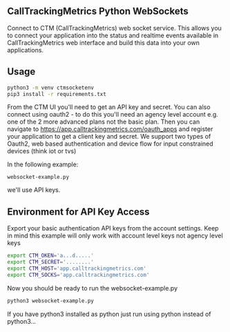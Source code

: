 CallTrackingMetrics Python WebSockets
---------------------

Connect to CTM (CallTrackingMetrics) web socket service.  This allows you to connect your application into the status and realtime events available
in CallTrackingMetrics web interface and build this data into your own applications.

## Usage

```sh
python3 -m venv ctmsocketenv
pip3 install -r requirements.txt
```

From the CTM UI you'll need to get an API key and secret.  You can also connect using oauth2 - to do this you'll need an agency level account e.g. one of the 2 more advanced plans not the basic plan. 
Then you can navigate to https://app.calltrackingmetrics.com/oauth_apps and register your application to get a client key and secret.  We support two types of Oauth2, web based authentication and device flow for input constrained devices (think iot or tvs)

In the following example:
```
websocket-example.py
```

we'll use API keys.

## Environment for API Key Access

Export your basic authentication API keys from the account settings.  Keep in mind this example will only work with account level keys not agency level keys

```bash
export CTM_OKEN='a...d.....'
export CTM_SECRET='........'
export CTM_HOST='app.calltrackingmetrics.com'
export CTM_SOCKS='app.calltrackingmetrics.com'
```

Now you should be ready to run the websocket-example.py

```bash
python3 websocket-example.py
```

If you have python3 installed as python just run using python instead of python3...
